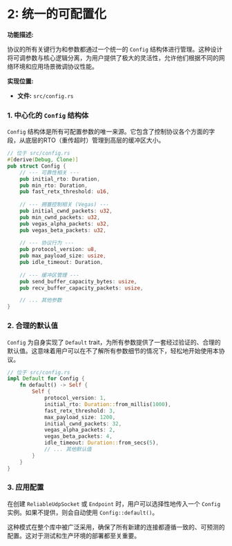 # 2: 统一的可配置化

**功能描述:**

协议的所有关键行为和参数都通过一个统一的 `Config` 结构体进行管理。这种设计将可调参数与核心逻辑分离，为用户提供了极大的灵活性，允许他们根据不同的网络环境和应用场景微调协议性能。

**实现位置:**

- **文件:** `src/config.rs`

### 1. 中心化的 `Config` 结构体

`Config` 结构体是所有可配置参数的唯一来源。它包含了控制协议各个方面的字段，从底层的RTO（重传超时）管理到高层的缓冲区大小。

```rust
// 位于 src/config.rs
#[derive(Debug, Clone)]
pub struct Config {
    // --- 可靠性相关 ---
    pub initial_rto: Duration,
    pub min_rto: Duration,
    pub fast_retx_threshold: u16,
    
    // --- 拥塞控制相关 (Vegas) ---
    pub initial_cwnd_packets: u32,
    pub min_cwnd_packets: u32,
    pub vegas_alpha_packets: u32,
    pub vegas_beta_packets: u32,
    
    // --- 协议行为 ---
    pub protocol_version: u8,
    pub max_payload_size: usize,
    pub idle_timeout: Duration,
    
    // --- 缓冲区管理 ---
    pub send_buffer_capacity_bytes: usize,
    pub recv_buffer_capacity_packets: usize,

    // ... 其他参数
}
```

### 2. 合理的默认值

`Config` 为自身实现了 `Default` trait，为所有参数提供了一套经过验证的、合理的默认值。这意味着用户可以在不了解所有参数细节的情况下，轻松地开始使用本协议。

```rust
// 位于 src/config.rs
impl Default for Config {
    fn default() -> Self {
        Self {
            protocol_version: 1,
            initial_rto: Duration::from_millis(1000),
            fast_retx_threshold: 3,
            max_payload_size: 1200,
            initial_cwnd_packets: 32,
            vegas_alpha_packets: 2,
            vegas_beta_packets: 4,
            idle_timeout: Duration::from_secs(5),
            // ... 其他默认值
        }
    }
}
```

### 3. 应用配置

在创建 `ReliableUdpSocket` 或 `Endpoint` 时，用户可以选择性地传入一个 `Config` 实例。如果不提供，则会自动使用 `Config::default()`。

这种模式在整个库中被广泛采用，确保了所有新建的连接都遵循一致的、可预测的配置。这对于测试和生产环境的部署都至关重要。 